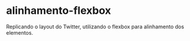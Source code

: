# alinhamento-flexbox
Replicando o layout do Twitter, utilizando o flexbox para alinhamento dos elementos.
